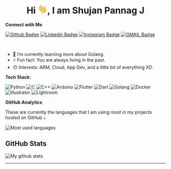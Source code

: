 <h1 align="center">Hi <img src="https://raw.githubusercontent.com/ABSphreak/ABSphreak/master/gifs/Hi.gif" width="30px">, I am Shujan Pannag J</h1>

**Connect with Me**

[![Github Badge](https://img.shields.io/badge/GitHub-100000?style=for-the-badge&logo=github&logoColor=white&link=https://github.com/shujanpannag/)](https://github.com/shujanpannag)
[![Linkedin Badge](https://img.shields.io/badge/LinkedIn-0077B5?style=for-the-badge&logo=linkedin&logoColor=white&link=https://www.linkedin.com/in/shujan-pannag-a1370b18a/)](https://www.linkedin.com/in/shujan-pannag-a1370b18a/)
[![Instagram Badge](https://img.shields.io/badge/Instagram-E4405F?style=for-the-badge&logo=instagram&logoColor=white&link=https://www.instagram.com/shujan_pannag/)](https://www.instagram.com/shujan_pannag/)
[![GMAIL Badge](https://img.shields.io/badge/Gmail-D14836?style=for-the-badge&logo=gmail&logoColor=white&link=mailto:shujanpannag@gmail.com?subject=Olá%20again)](mailto:shujanpannag@gmail.com?subject=Ola%20again)

<br/>

- 🌱 I’m currently learning more about Golang.
- ⚡ Fun fact: You are always living in the past.
- 😯 Interests: ARM, Cloud, App Dev, and a little bit of everything XD.

**Tech Stack:**

![Python](https://img.shields.io/badge/Python-14354C?style=for-the-badge&logo=python&logoColor=white)
![C](https://img.shields.io/badge/C-00599C?style=for-the-badge&logo=c&logoColor=white)
![C++](https://img.shields.io/badge/C%2B%2B-00599C?style=for-the-badge&logo=c%2B%2B&logoColor=white)
![Arduino](https://img.shields.io/badge/Arduino-00979D?style=for-the-badge&logo=arduino&logoColor=white)
![Flutter](https://img.shields.io/badge/Flutter-02569B?style=for-the-badge&logo=flutter&logoColor=white)
![Dart](https://img.shields.io/badge/Dart-0175C2?style=for-the-badge&logo=dart&logoColor=white)
![Golang](https://img.shields.io/badge/Go-00ADD8?style=for-the-badge&logo=go&logoColor=white)
![Docker](https://img.shields.io/badge/Docker-2CA5E0?style=for-the-badge&logo=docker&logoColor=white)
![Illustrator](https://img.shields.io/badge/Adobe%20Illustrator-FF9A00?style=for-the-badge&logo=adobe%20illustrator&logoColor=white)
![Lightroom](https://img.shields.io/badge/Adobe%20Lightroom-31A8FF?style=for-the-badge&logo=adobelightroom&logoColor=white)


**GitHub Analytics**

<p> These are currently the languages that I am using most in my projects hosted on GitHub ⤵ </p>

![Most used languages](https://github-readme-stats.vercel.app/api/top-langs/?username=shujanpannag&theme=dark)

<h2>GitHub Stats</h2>

![My github stats](https://github-readme-stats.vercel.app/api?username=shujanpannag&show_icons=true&count_private=true&theme=dark)

<hr/>
